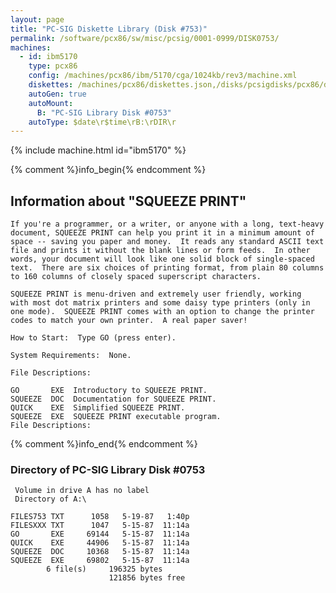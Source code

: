 ```yaml
---
layout: page
title: "PC-SIG Diskette Library (Disk #753)"
permalink: /software/pcx86/sw/misc/pcsig/0001-0999/DISK0753/
machines:
  - id: ibm5170
    type: pcx86
    config: /machines/pcx86/ibm/5170/cga/1024kb/rev3/machine.xml
    diskettes: /machines/pcx86/diskettes.json,/disks/pcsigdisks/pcx86/diskettes.json
    autoGen: true
    autoMount:
      B: "PC-SIG Library Disk #0753"
    autoType: $date\r$time\rB:\rDIR\r
---
```


{% include machine.html id="ibm5170" %}

{% comment %}info_begin{% endcomment %}

## Information about "SQUEEZE PRINT"

    If you're a programmer, or a writer, or anyone with a long, text-heavy
    document, SQUEEZE PRINT can help you print it in a minimum amount of
    space -- saving you paper and money.  It reads any standard ASCII text
    file and prints it without the blank lines or form feeds.  In other
    words, your document will look like one solid block of single-spaced
    text.  There are six choices of printing format, from plain 80 columns
    to 160 columns of closely spaced superscript characters.
    
    SQUEEZE PRINT is menu-driven and extremely user friendly, working
    with most dot matrix printers and some daisy type printers (only in
    one mode).  SQUEEZE PRINT comes with an option to change the printer
    codes to match your own printer.  A real paper saver!
    
    How to Start:  Type GO (press enter).
    
    System Requirements:  None.
    
    File Descriptions:
    
    GO       EXE  Introductory to SQUEEZE PRINT.
    SQUEEZE  DOC  Documentation for SQUEEZE PRINT.
    QUICK    EXE  Simplified SQUEEZE PRINT.
    SQUEEZE  EXE  SQUEEZE PRINT executable program.
    File Descriptions:
{% comment %}info_end{% endcomment %}


### Directory of PC-SIG Library Disk #0753

     Volume in drive A has no label
     Directory of A:\

    FILES753 TXT      1058   5-19-87   1:40p
    FILESXXX TXT      1047   5-15-87  11:14a
    GO       EXE     69144   5-15-87  11:14a
    QUICK    EXE     44906   5-15-87  11:14a
    SQUEEZE  DOC     10368   5-15-87  11:14a
    SQUEEZE  EXE     69802   5-15-87  11:14a
            6 file(s)     196325 bytes
                          121856 bytes free
